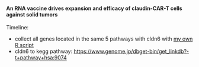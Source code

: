 #### An RNA vaccine drives expansion and efficacy of claudin-CAR-T cells against solid tumors

Timeline: 

* collect all genes located in the same 5 pathways with cldn6 with [my own R script](./bin/cldn2kegg.R)	
* cldn6 to kegg pathway: https://www.genome.jp/dbget-bin/get_linkdb?-t+pathway+hsa:9074
